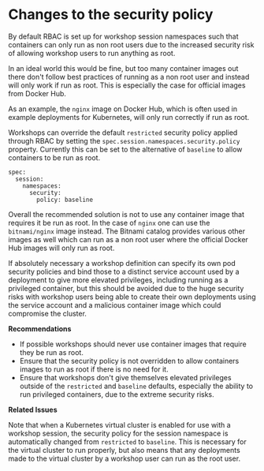 Changes to the security policy
==============================

By default RBAC is set up for workshop session namespaces such that containers can only run as non root users due to the increased security risk of allowing workshop users to run anything as root.

In an ideal world this would be fine, but too many container images out there don't follow best practices of running as a non root user and instead will only work if run as root. This is especially the case for official images from Docker Hub.

As an example, the `nginx` image on Docker Hub, which is often used in example deployments for Kubernetes, will only run correctly if run as root.

Workshops can override the default `restricted` security policy applied through RBAC by setting the `spec.session.namespaces.security.policy` property. Currently this can be set to the alternative of `baseline` to allow containers to be run as root.

```
spec:
  session:
    namespaces:
      security:
        policy: baseline
```

Overall the recommended solution is not to use any container image that requires it be run as root. In the case of `nginx` one can use the `bitnami/nginx` image instead. The Bitnami catalog provides various other images as well which can run as a non root user where the official Docker Hub images will only run as root.

If absolutely necessary a workshop definition can specify its own pod security policies and bind those to a distinct service account used by a deployment to give more elevated privileges, including running as a privileged container, but this should be avoided due to the huge security risks with workshop users being able to create their own deployments using the service account and a malicious container image which could compromise the cluster.

**Recommendations**

* If possible workshops should never use container images that require they be run as root.
* Ensure that the security policy is not overridden to allow containers images to run as root if there is no need for it.
* Ensure that workshops don't give themselves elevated privileges outside of the `restricted` and `baseline` defaults, especially the ability to run privileged containers, due to the extreme security risks.

**Related Issues**

Note that when a Kubernetes virtual cluster is enabled for use with a workshop session, the security policy for the session namespace is automatically changed from `restricted` to `baseline`. This is necessary for the virtual cluster to run properly, but also means that any deployments made to the virtual cluster by a workshop user can run as the root user.
